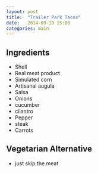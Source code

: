 ```yaml
---
layout: post
title:  "Trailer Park Tacos"
date:   2014-09-10 15:00
categories: main
---
```




## Ingredients
- Shell
- Real meat product
- Simulated corn
- Artisanal augula
- Salsa
- Onions
- cucumber
- cilantro
- Pepper
- steak
- Carrots

## Vegetarian Alternative

* just skip the meat